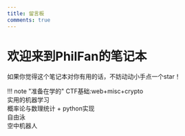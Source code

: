 ```yaml
---
title: 留言板
comments: true
---
```

 
# 欢迎来到PhilFan的笔记本

如果你觉得这个笔记本对你有用的话，不妨动动小手点一个star！

!!! note "准备在学的"
    CTF基础:web+misc+crypto<br>
    实用的机器学习<br>
    概率论与数理统计 + python实现<br>
    自由泳<br>
    空中机器人<br>
    

